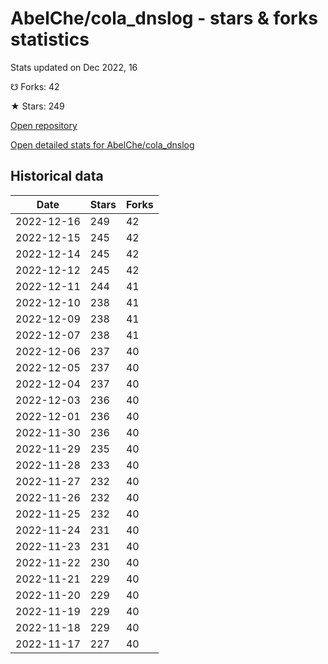 # AbelChe/cola_dnslog - stars & forks statistics

Stats updated on Dec 2022, 16

☋ Forks: 42

★ Stars: 249

[Open repository](https://github.com/AbelChe/cola_dnslog)

[Open detailed stats for AbelChe/cola_dnslog](https://reviewgithub.com/rep/AbelChe/cola_dnslog)

## Historical data
| Date | Stars | Forks |
|------|-------|-------|
| 2022-12-16 | 249 | 42 | 
| 2022-12-15 | 245 | 42 | 
| 2022-12-14 | 245 | 42 | 
| 2022-12-12 | 245 | 42 | 
| 2022-12-11 | 244 | 41 | 
| 2022-12-10 | 238 | 41 | 
| 2022-12-09 | 238 | 41 | 
| 2022-12-07 | 238 | 41 | 
| 2022-12-06 | 237 | 40 | 
| 2022-12-05 | 237 | 40 | 
| 2022-12-04 | 237 | 40 | 
| 2022-12-03 | 236 | 40 | 
| 2022-12-01 | 236 | 40 | 
| 2022-11-30 | 236 | 40 | 
| 2022-11-29 | 235 | 40 | 
| 2022-11-28 | 233 | 40 | 
| 2022-11-27 | 232 | 40 | 
| 2022-11-26 | 232 | 40 | 
| 2022-11-25 | 232 | 40 | 
| 2022-11-24 | 231 | 40 | 
| 2022-11-23 | 231 | 40 | 
| 2022-11-22 | 230 | 40 | 
| 2022-11-21 | 229 | 40 | 
| 2022-11-20 | 229 | 40 | 
| 2022-11-19 | 229 | 40 | 
| 2022-11-18 | 229 | 40 | 
| 2022-11-17 | 227 | 40 | 

